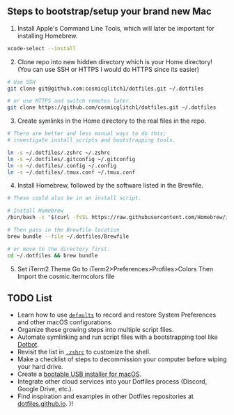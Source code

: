 ## Steps to bootstrap/setup your brand new Mac

1. Install Apple's Command Line Tools, which will later be important for installing Homebrew.

```zsh
xcode-select --install
```


2. Clone repo into new hidden directory which is your Home directory! (You can use SSH or HTTPS I would do HTTPS since its easier)

```zsh
# Use SSH
git clone git@github.com:cosmicglitch1/dotfiles.git ~/.dotfiles

# or use HTTPS and switch remotes later.
git clone https://github.com/cosmicglitch1/dotfiles.git ~/.dotfiles
```


3. Create symlinks in the Home directory to the real files in the repo.

```zsh
# There are better and less manual ways to do this;
# investigate install scripts and bootstrapping tools.

ln -s ~/.dotfiles/.zshrc ~/.zshrc
ln -s ~/.dotfiles/.gitconfig ~/.gitconfig
ln -s ~/.dotfiles/.config ~/.config
ln -s ~/.dotfiles/.tmux.conf ~/.tmux.conf
```


4. Install Homebrew, followed by the software listed in the Brewfile.

```zsh
# These could also be in an install script.

# Install Homebrew
/bin/bash -c "$(curl -fsSL https://raw.githubusercontent.com/Homebrew/install/HEAD/install.sh)"

# Then pass in the Brewfile location
brew bundle --file ~/.dotfiles/Brewfile

# or move to the directory first.
cd ~/.dotfiles && brew bundle
```

5. Set iTerm2 Theme
Go to iTerm2>Preferences>Profiles>Colors Then Import the cosmic.itermcolors file

## TODO List

- Learn how to use [`defaults`](https://macos-defaults.com/#%F0%9F%99%8B-what-s-a-defaults-command) to record and restore System Preferences and other macOS configurations.
- Organize these growing steps into multiple script files.
- Automate symlinking and run script files with a bootstrapping tool like [Dotbot](https://github.com/anishathalye/dotbot).
- Revisit the list in [`.zshrc`](.zshrc) to customize the shell.
- Make a checklist of steps to decommission your computer before wiping your hard drive.
- Create a [bootable USB installer for macOS](https://support.apple.com/en-us/HT201372).
- Integrate other cloud services into your Dotfiles process (Discord, Google Drive, etc.).
- Find inspiration and examples in other Dotfiles repositories at [dotfiles.github.io](https://dotfiles.github.io/).
)!